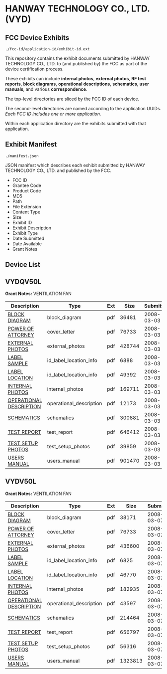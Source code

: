 # HANWAY TECHNOLOGY CO., LTD. (VYD)
## FCC Device Exhibits

```
./fcc-id/application-id/exhibit-id.ext
```

This repository contains the exhibit documents submitted by HANWAY TECHNOLOGY CO., LTD. to (and published by) the FCC as part of the device certification process.

These exhibits can include **internal photos**, **external photos**, **RF test reports**, **block diagrams**, **operational descriptions**, **schematics**, **user manuals**, and various **correspondence**.

The top-level directories are sliced by the FCC ID of each device.

The second-level directories are named according to the application UUIDs. *Each FCC ID includes one or more application.*

Within each application directory are the exhibits submitted with that application. 

## Exhibit Manifest

```
./manifest.json
```

JSON manifest which describes each exhibit submitted by HANWAY TECHNOLOGY CO., LTD. and published by the FCC.

- FCC ID
- Grantee Code
- Product Code
- MD5
- Path
- File Extension
- Content Type
- Size
- Exhibit ID
- Exhibit Description
- Exhibit Type
- Date Submitted
- Date Available
- Grant Notes

## Device List
## VYDQV50L
**Grant Notes:** VENTILATION FAN

| Description | Type | Ext | Size | Submitted | Available |
| ----------- | ---- | --- | ---- | --------- | --------- |
| [BLOCK DIAGRAM](VYDQV50L/400b5c48623164df9888b02535ea92ac/908907.pdf) | block_diagram | pdf | 36481 | 2008-03-03 | 2008-03-03 |
| [POWER OF ATTORNEY](VYDQV50L/400b5c48623164df9888b02535ea92ac/908917.pdf) | cover_letter | pdf | 76733 | 2008-03-03 | 2008-03-03 |
| [EXTERNAL PHOTOS](VYDQV50L/400b5c48623164df9888b02535ea92ac/908909.pdf) | external_photos | pdf | 428744 | 2008-03-03 | 2008-03-03 |
| [LABEL SAMPLE](VYDQV50L/400b5c48623164df9888b02535ea92ac/908910.pdf) | id_label_location_info | pdf | 6888 | 2008-03-03 | 2008-03-03 |
| [LABEL LOCATION](VYDQV50L/400b5c48623164df9888b02535ea92ac/908911.pdf) | id_label_location_info | pdf | 49392 | 2008-03-03 | 2008-03-03 |
| [INTERNAL  PHOTOS](VYDQV50L/400b5c48623164df9888b02535ea92ac/908912.pdf) | internal_photos | pdf | 169711 | 2008-03-03 | 2008-03-03 |
| [OPERATIONAL DESCRIPTION](VYDQV50L/400b5c48623164df9888b02535ea92ac/908908.pdf) | operational_description | pdf | 12173 | 2008-03-03 | 2008-03-03 |
| [SCHEMATICS](VYDQV50L/400b5c48623164df9888b02535ea92ac/908913.pdf) | schematics | pdf | 300881 | 2008-03-03 | 2008-03-03 |
| [TEST REPORT](VYDQV50L/400b5c48623164df9888b02535ea92ac/908915.pdf) | test_report | pdf | 646412 | 2008-03-03 | 2008-03-03 |
| [TEST SETUP PHOTOS](VYDQV50L/400b5c48623164df9888b02535ea92ac/908914.pdf) | test_setup_photos | pdf | 39859 | 2008-03-03 | 2008-03-03 |
| [USERS MANUAL](VYDQV50L/400b5c48623164df9888b02535ea92ac/908916.pdf) | users_manual | pdf | 901470 | 2008-03-03 | 2008-03-03 |
## VYDV50L
**Grant Notes:** VENTILATION FAN

| Description | Type | Ext | Size | Submitted | Available |
| ----------- | ---- | --- | ---- | --------- | --------- |
| [BLOCK DIAGRAM](VYDV50L/65ba03aea47236f3725c48c0a0fb783d/911288.pdf) | block_diagram | pdf | 38171 | 2008-03-07 | 2008-03-07 |
| [POWER OF ATTORNEY](VYDV50L/65ba03aea47236f3725c48c0a0fb783d/908917.pdf) | cover_letter | pdf | 76733 | 2008-03-07 | 2008-03-07 |
| [EXTERNAL PHOTOS](VYDV50L/65ba03aea47236f3725c48c0a0fb783d/911290.pdf) | external_photos | pdf | 436600 | 2008-03-07 | 2008-03-07 |
| [LABEL SAMPLE](VYDV50L/65ba03aea47236f3725c48c0a0fb783d/911291.pdf) | id_label_location_info | pdf | 6825 | 2008-03-07 | 2008-03-07 |
| [LABEL LOCATION](VYDV50L/65ba03aea47236f3725c48c0a0fb783d/911292.pdf) | id_label_location_info | pdf | 46770 | 2008-03-07 | 2008-03-07 |
| [INTERNAL  PHOTOS](VYDV50L/65ba03aea47236f3725c48c0a0fb783d/911293.pdf) | internal_photos | pdf | 182935 | 2008-03-07 | 2008-03-07 |
| [OPERATIONAL DESCRIPTION](VYDV50L/65ba03aea47236f3725c48c0a0fb783d/911289.pdf) | operational_description | pdf | 43597 | 2008-03-07 | 2008-03-07 |
| [SCHEMATICS](VYDV50L/65ba03aea47236f3725c48c0a0fb783d/911294.pdf) | schematics | pdf | 214464 | 2008-03-07 | 2008-03-07 |
| [TEST REPORT](VYDV50L/65ba03aea47236f3725c48c0a0fb783d/911296.pdf) | test_report | pdf | 656797 | 2008-03-07 | 2008-03-07 |
| [TEST SETUP PHOTOS](VYDV50L/65ba03aea47236f3725c48c0a0fb783d/911295.pdf) | test_setup_photos | pdf | 56316 | 2008-03-07 | 2008-03-07 |
| [USERS MANUAL](VYDV50L/65ba03aea47236f3725c48c0a0fb783d/911297.pdf) | users_manual | pdf | 1323813 | 2008-03-07 | 2008-03-07 |
